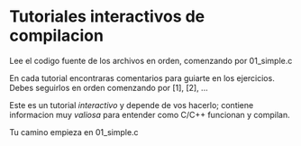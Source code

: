 # Tutoriales interactivos de compilacion

Lee el codigo fuente de los archivos en orden, comenzando por 01_simple.c

En cada tutorial encontraras comentarios para guiarte en los ejercicios.
Debes seguirlos en orden comenzando por [1], [2], ...

Este es un tutorial *interactivo* y depende de vos hacerlo; contiene 
informacion muy *valiosa* para entender como C/C++ funcionan y compilan.

Tu camino empieza en 01_simple.c


